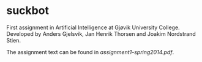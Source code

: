 suckbot
=======

First assignment in Artificial Intelligence at Gjøvik University College. 
Developed by Anders Gjelsvik, Jan Henrik Thorsen and Joakim Nordstrand Stien.

The assignment text can be found in *assignment1-spring2014.pdf*. 
